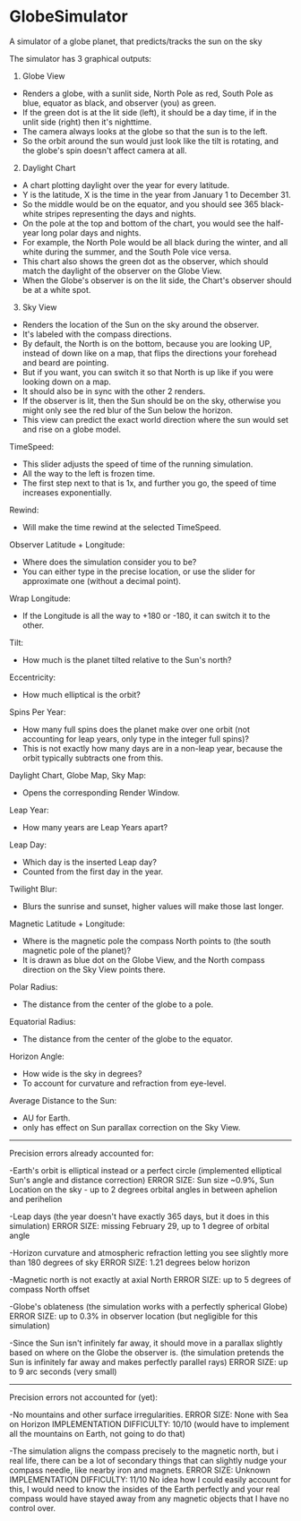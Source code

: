 # GlobeSimulator
A simulator of a globe planet, that predicts/tracks the sun on the sky

The simulator has 3 graphical outputs:

1. Globe View
- Renders a globe, with a sunlit side, North Pole as red, South Pole as blue, equator as black, and observer (you) as green.
- If the green dot is at the lit side (left), it should be a day time, if in the unlit side (right) then it's nighttime.
- The camera always looks at the globe so that the sun is to the left.
- So the orbit around the sun would just look like the tilt is rotating, and the globe's spin doesn't affect camera at all.

2. Daylight Chart
- A chart plotting daylight over the year for every latitude.
- Y is the latitude, X is the time in the year from January 1 to December 31.
- So the middle would be on the equator, and you should see 365 black-white stripes representing the days and nights.
- On the pole at the top and bottom of the chart, you would see the half-year long polar days and nights.
- For example, the North Pole would be all black during the winter, and all white during the summer, and the South Pole vice versa.
- This chart also shows the green dot as the observer, which should match the daylight of the observer on the Globe View.
- When the Globe's observer is on the lit side, the Chart's observer should be at a white spot.

3. Sky View
- Renders the location of the Sun on the sky around the observer.
- It's labeled with the compass directions.
- By default, the North is on the bottom, because you are looking UP, instead of down like on a map, that flips the directions your forehead and beard are pointing.
- But if you want, you can switch it so that North is up like if you were looking down on a map.
- It should also be in sync with the other 2 renders.
- If the observer is lit, then the Sun should be on the sky, otherwise you might only see the red blur of the Sun below the horizon.
- This view can predict the exact world direction where the sun would set and rise on a globe model.

TimeSpeed:
- This slider adjusts the speed of time of the running simulation.
- All the way to the left is frozen time.
- The first step next to that is 1x, and further you go, the speed of time increases exponentially.

Rewind: 
- Will make the time rewind at the selected TimeSpeed.

Observer Latitude + Longitude:
- Where does the simulation consider you to be?
- You can either type in the precise location, or use the slider for approximate one (without a decimal point).

Wrap Longitude:
- If the Longitude is all the way to +180 or -180, it can switch it to the other.

Tilt:
- How much is the planet tilted relative to the Sun's north?

Eccentricity:
- How much elliptical is the orbit?

Spins Per Year:
- How many full spins does the planet make over one orbit (not accounting for leap years, only type in the integer full spins)?
- This is not exactly how many days are in a non-leap year, because the orbit typically subtracts one from this.

Daylight Chart, Globe Map, Sky Map:
- Opens the corresponding Render Window.

Leap Year:
- How many years are Leap Years apart?

Leap Day:
- Which day is the inserted Leap day?
- Counted from the first day in the year.

Twilight Blur:
- Blurs the sunrise and sunset, higher values will make those last longer.

Magnetic Latitude + Longitude:
- Where is the magnetic pole the compass North points to (the south magnetic pole of the planet)?
- It is drawn as blue dot on the Globe View, and the North compass direction on the Sky View points there.

Polar Radius:
- The distance from the center of the globe to a pole.

Equatorial Radius:
- The distance from the center of the globe to the equator.

Horizon Angle:
- How wide is the sky in degrees?
- To account for curvature and refraction from eye-level.

Average Distance to the Sun:
- AU for Earth.
- only has effect on Sun parallax correction on the Sky View.

---------------------------------------------------------

Precision errors already accounted for:

-Earth's orbit is elliptical instead or a perfect circle (implemented elliptical Sun's angle and distance correction)
ERROR SIZE: Sun size ~0.9%, Sun Location on the sky - up to 2 degrees orbital angles in between aphelion and perihelion

-Leap days (the year doesn't have exactly 365 days, but it does in this simulation)
ERROR SIZE: missing February 29, up to 1 degree of orbital angle 

-Horizon curvature and atmospheric refraction letting you see slightly more than 180 degrees of sky
ERROR SIZE: 1.21 degrees below horizon

-Magnetic north is not exactly at axial North
ERROR SIZE: up to 5 degrees of compass North offset

-Globe's oblateness (the simulation works with a perfectly spherical Globe)
ERROR SIZE: up to 0.3% in observer location (but negligible for this simulation)

-Since the Sun isn't infinitely far away, it should move in a parallax slightly based on where on the Globe the observer is. (the simulation pretends the Sun is infinitely far away and makes perfectly parallel rays)
ERROR SIZE: up to 9 arc seconds (very small)

---------------------------------------------------------

Precision errors not accounted for (yet):

-No mountains and other surface irregularities.
ERROR SIZE: None with Sea on Horizon
IMPLEMENTATION DIFFICULTY: 10/10 (would have to implement all the mountains on Earth, not going to do that)

-The simulation aligns the compass precisely to the magnetic north, but i real life, there can be a lot of secondary things that can slightly nudge your compass needle, like nearby iron and magnets.
ERROR SIZE: Unknown
IMPLEMENTATION DIFFICULTY: 11/10 No idea how I could easily account for this, I would need to know the insides of the Earth perfectly and your real compass would have stayed away from any magnetic objects that I have no control over.

